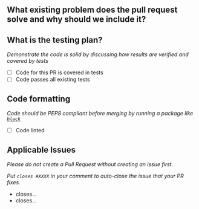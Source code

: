 ## What existing problem does the pull request solve and why should we include it?

## What is the testing plan?

*Demonstrate the code is solid by discussing how results are verified and covered by tests*

- [ ] Code for this PR is covered in tests
- [ ] Code passes all existing tests

## Code formatting

*Code should be PEP8 compliant before merging by running a package like [`black`](https://pypi.org/project/black/)*

- [ ] Code linted

## Applicable Issues

*Please do not create a Pull Request without creating an issue first.*

*Put `closes #XXXX` in your comment to auto-close the issue that your PR fixes.*

- closes...
- closes...
